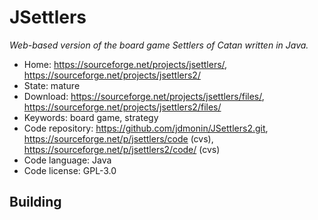 # JSettlers

_Web-based version of the board game Settlers of Catan written in Java._

- Home: https://sourceforge.net/projects/jsettlers/, https://sourceforge.net/projects/jsettlers2/
- State: mature
- Download: https://sourceforge.net/projects/jsettlers/files/, https://sourceforge.net/projects/jsettlers2/files/
- Keywords: board game, strategy
- Code repository: https://github.com/jdmonin/JSettlers2.git, https://sourceforge.net/p/jsettlers/code (cvs), https://sourceforge.net/p/jsettlers2/code/ (cvs)
- Code language: Java
- Code license: GPL-3.0

## Building


